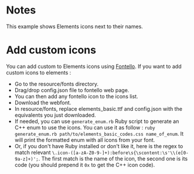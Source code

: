 # Notes 

This example shows Elements icons next to their names. 

# Add custom icons

You can add custom to Elements icons using [Fontello](https://fontello.com/). 
If you want to add custom icons to elements : 

- Go to the resource/fonts directory. 
- Drag/drop config.json file to fontello web page. 
- You can then add any fontello icon to the icons list. 
- Download the webfont.
- In resource/fonts, replace elements_basic.ttf and config.json with the equivalents you just downloaded. 
- If needed, you can use `generate_enum.rb` Ruby script to generate an C++ enum to use the icons. You can use it as follow : `ruby generate_enum.rb path/to/elements_basic_codes.css name_of_enum`. It will print the formatted enum with all icons from your font.
- Or, if you don't have Ruby installed or don't like it, here is the regex to match relevant `\.icon-([a-zA-Z0-9-]+):before\s{\scontent:\s'\\(e[0-9a-z]+)';`. The first match is the name of the icon, the second one is its code (you should prepend it `0x` to get the C++ icon code). 

